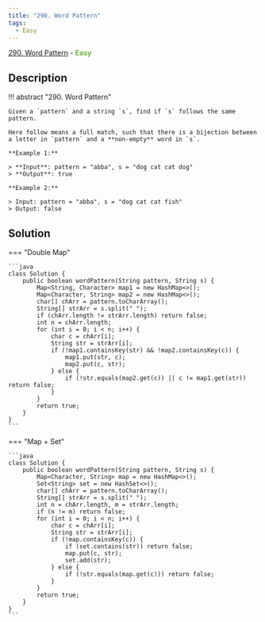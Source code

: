 ```yaml
---
title: "290. Word Pattern"
tags:
  - Easy
---
```


[290. Word Pattern](https://leetcode.com/problems/word-pattern/) - <span style="color: #6db341; font-weight: bold">Easy</span>

## Description

!!! abstract "290. Word Pattern"

    Given a `pattern` and a string `s`, find if `s` follows the same pattern.

    Here follow means a full match, such that there is a bijection between a letter in `pattern` and a **non-empty** word in `s`.

    **Example 1:**

    > **Input**: pattern = "abba", s = "dog cat cat dog"
    > **Output**: true
    
    **Example 2:**

    > Input: pattern = "abba", s = "dog cat cat fish"
    > Output: false

## Solution

=== "Double Map"

    ```java
    class Solution {
        public boolean wordPattern(String pattern, String s) {
            Map<String, Character> map1 = new HashMap<>();
            Map<Character, String> map2 = new HashMap<>();
            char[] chArr = pattern.toCharArray();
            String[] strArr = s.split(" ");
            if (chArr.length != strArr.length) return false;
            int n = chArr.length;
            for (int i = 0; i < n; i++) {
                char c = chArr[i];
                String str = strArr[i];
                if (!map1.containsKey(str) && !map2.containsKey(c)) {
                    map1.put(str, c);
                    map2.put(c, str);
                } else {
                    if (!str.equals(map2.get(c)) || c != map1.get(str)) return false;
                }
            }
            return true;
        }
    }
    ```

=== "Map + Set"

    ```java
    class Solution {
        public boolean wordPattern(String pattern, String s) {
            Map<Character, String> map = new HashMap<>();
            Set<String> set = new HashSet<>();
            char[] chArr = pattern.toCharArray();
            String[] strArr = s.split(" ");
            int n = chArr.length, m = strArr.length;
            if (n != m) return false;
            for (int i = 0; i < n; i++) {
                char c = chArr[i];
                String str = strArr[i];
                if (!map.containsKey(c)) {
                    if (set.contains(str)) return false;
                    map.put(c, str);
                    set.add(str);
                } else {
                    if (!str.equals(map.get(c))) return false;
                }
            }
            return true;
        }
    }
    ```